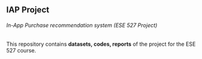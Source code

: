 ## IAP Project
###### In-App Purchase recommendation system (ESE 527 Project)
This repository contains **datasets, codes, reports** of the project for the ESE 527 course.
